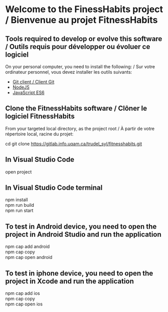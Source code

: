 # Welcome to the FinessHabits project / Bienvenue au projet FitnessHabits

## Tools required to develop or evolve this software / Outils requis pour développer ou évoluer ce logiciel

On your personal computer, you need to install the following: / Sur votre ordinateur personnel, vous devez installer les outils suivants:

- [Git client / Client Git](https://git-scm.com/downloads)
- [NodeJS](https://nodejs.org/en/download/)
- [JavaScript ES6](https://www.npmjs.com/package/es6)

## Clone the FitnessHabits software / Clôner le logiciel FitnessHabits

From your targeted local directory, as the project root / À partir de votre répertoire local, racine du projet:

   cd <your local project directory>
   git clone https://gitlab.info.uqam.ca/trudel_syl/fitnesshabits.git
   
   ## In Visual Studio Code  
   open project  

   ## In Visual Studio Code terminal  
   npm install  
   npm run build  
   npm run start  

   ## To test in Android device, you need to open the project in Android Studio and run the application  
   npm cap add android  
   npm cap copy  
   npm cap open android  

   ## To test in iphone device, you need to open the project in Xcode and run the application  
   npm cap add ios  
   npm cap copy  
   npm cap open ios  





